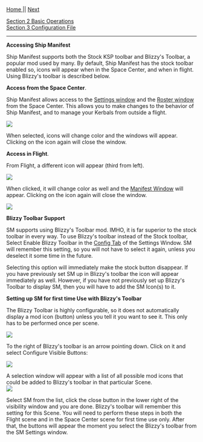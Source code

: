 [Home ](https://github.com/PapaJoesSoup/ShipManifest/wiki)|| [Next](https://github.com/PapaJoesSoup/ShipManifest/wiki/1.1-Ship-Manifest-Windows)

[Section 2 Basic Operations](https://github.com/PapaJoesSoup/ShipManifest/wiki/2.0---Basic-Operation)  
[Section 3 Configuration File](https://github.com/PapaJoesSoup/ShipManifest/wiki/3.0-Configuration-File)
***  
**Accessing Ship Manifest**

Ship Manifest supports both the Stock KSP toolbar and Blizzy's Toolbar, a popular mod used by many.  By default, Ship Manifest has the stock toolbar enabled so, icons will appear when in the Space Center, and when in flight.  Using Blizzy's toolbar is described below.

**Access from the Space Center**.

Ship Manifest allows access to the [Settings window](https://github.com/PapaJoesSoup/ShipManifest/wiki/1.4---Settings-Window) and the [Roster window](https://github.com/PapaJoesSoup/ShipManifest/wiki/1.5---Roster-Window) from the Space Center.  This allows you to make changes to the behavior of Ship Manifest, and to manage your Kerbals from outside a flight.

![](http://i.imgur.com/3kiSTXi.png)

When selected, icons will change color and the windows will appear.  Clicking on the icon again will close the window.

**Access in Flight**.

From Flight, a different icon will appear (third from left).  

![](http://i.imgur.com/GoBn8eb.png)

When clicked, it will change color as well and the [Manifest Window](https://github.com/PapaJoesSoup/ShipManifest/wiki/1.2---Manifest-Window) will appear. Clicking on the icon again will close the window. 

![](http://i.imgur.com/qcDB4qp.png)

**Blizzy Toolbar Support**

SM supports using Blizzy's Toolbar mod.  IMHO, it is far superior to the stock toolbar in every way.  To use Blizzy's toolbar instead of the Stock toolbar, Select Enable Blizzy Toolbar in the [Config Tab](https://github.com/PapaJoesSoup/ShipManifest/wiki/1.4.5-Config-Tab) of the Settings Window. SM will remember this setting, so you will not have to select it again, unless you deselect it some time in the future.  

Selecting this option will immediately make the stock button disappear.  If you have previously set SM up in Blizzy's toolbar the icon will appear immediately as well.  However, if you have not previously set up Blizzy's Toolbar to display SM, then you will have to add the SM Icon(s) to it.  

**Setting up SM for first time Use with Blizzy's Toolbar**

The Blizzy Toolbar is highly configurable, so it does not automatically display a mod icon (button) unless you tell it you want to see it.  This only has to be performed once per scene.

![](http://i.imgur.com/TXujMYY.png)

To the right of Blizzy's toolbar is an arrow pointing down.  Click on it and select Configure Visible Buttons:

![](http://i.imgur.com/0ODrCvL.png)

A selection window will appear with a list of all possible mod icons that could be added to Blizzy's toolbar in that particular Scene.  
![](http://i.imgur.com/il4ZR1w.png)

Select SM from the list, click the close button in the lower right of the visibility window and you are done.  Blizzy's toolbar will remember this setting for this Scene.  You will need to perform these steps in both the Flight scene and in the Space Center scene for first time use only.  After that, the buttons will appear the moment you select the Blizzy's toolbar from the SM Settings window.